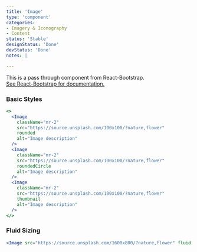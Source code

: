 ```yaml
---
title: 'Image'
type: 'component'
categories:
- Imagery & Iconography
- Content
status: 'Stable'
designStatus: 'Done'
devStatus: 'Done'
notes: |

---
```


<p className="lead">
  This is a pass through component from React-Bootstrap.<br/>
  <a href="https://react-bootstrap.github.io/components/images/" target="_blank" rel="noopener noreferrer">
    See React-Bootstrap for documentation.
  </a>
</p>

### Basic Styles

```jsx live
<>
  <Image
    className="mr-2"
    src="https://source.unsplash.com/100x100/?nature,flower"
    rounded
    alt="Image description"
  />
  <Image
    className="mr-2"
    src="https://source.unsplash.com/100x100/?nature,flower"
    roundedCircle
    alt="Image description"
  />
  <Image
    className="mr-2"
    src="https://source.unsplash.com/100x100/?nature,flower"
    thumbnail
    alt="Image description"
  />
</>
```

### Fluid Sizing

```jsx live
<Image src="https://source.unsplash.com/1600x800/?nature,flower" fluid alt="Image description" />
```

<guide />
